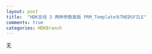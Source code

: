 ```yaml
---
layout: post
title:  "HDK支线 3 两种参数面板 PRM_Template与THEDSFILE"
comments: true
categories: HDKBranch
---
```


无